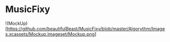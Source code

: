 # MusicFixy


!(MockUp)[https://github.com/beautifulBeast/MusicFixy/blob/master/Algorythm/Images.xcassets/Mockup.imageset/Mockup.png]
